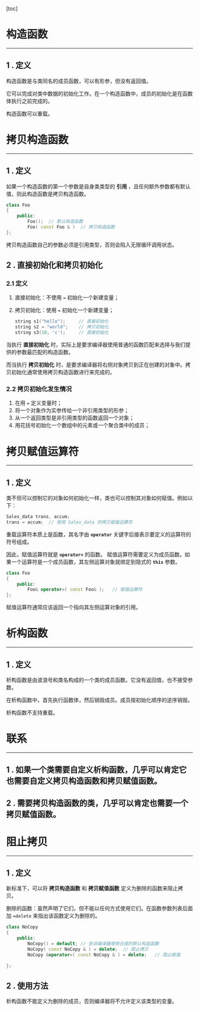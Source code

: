[toc]

# 构造函数

----



## 1 . 定义

构造函数是与类同名的成员函数，可以有形参，但没有返回值。

它可以完成对类中数据的初始化工作。在一个构造函数中，成员的初始化是在函数体执行之前完成的。

构造函数可以重载。

# 拷贝构造函数

---



## 1 . 定义

如果一个构造函数的第一个参数是自身类类型的 **引用** ，且任何额外参数都有默认值，则此构造函数是拷贝构造函数。

```c++
class Foo
{
	public:
		Foo();	// 默认构造函数	
		Foo( const Foo & )	// 拷贝构造函数
};
```

拷贝构造函数自己的参数必须是引用类型，否则会陷入无限循环调用状态。

## 2 . 直接初始化和拷贝初始化

### 2.1  定义 

1.  直接初始化：不使用 `=` 初始化一个新建变量；

2.  拷贝初始化：使用 `=` 初始化一个新建变量；

    ```c++
    string s1("hello");		// 直接初始化
    string s2 = "world";	// 拷贝初始化
    string s3(10, 'c');		// 直接初始化
    ```

当执行 **直接初始化** 时，实际上是要求编译器使用普通的函数匹配来选择与我们提供的参数最匹配的构造函数。

而当执行 **拷贝初始化** 时，是要求编译器将右侧对象拷贝到正在创建的对象中。拷贝初始化通常使用拷贝构造函数进行来完成的。

### 2.2  拷贝初始化发生情况

1.  在用 `=` 定义变量时；
2.  将一个对象作为实参传给一个非引用类型的形参；
3.  从一个返回类型是非引用类型的函数返回一个对象；
4.  用花括号初始化一个数组中的元素或一个聚合类中的成员；

# 拷贝赋值运算符

---



## 1 . 定义

类不但可以控制它的对象如何初始化一样，类也可以控制其对象如何赋值。例如以下：

```c++
Sales_data trans, accum;
trans = accum;	// 使用 Sales_data 的拷贝赋值运算符
```

重载运算符本质上是函数，其名字由 **`operator`** 关键字后接表示要定义的运算符的符号组成。

因此，赋值运算符就是 **`operator=`** 的函数。 赋值运算符需要定义为成员函数。如果一个运算符是一个成员函数，其左侧运算对象就绑定到隐式的 **`this`** 参数。

```c++
class Foo
{
	public:
		Foo& operator=( const Foo& );	// 赋值运算符
};
```

赋值运算符通常应该返回一个指向其左侧运算对象的引用。

# 析构函数

---



## 1 . 定义

析构函数是由波浪号和类名构成的一个类的成员函数。它没有返回值，也不接受参数。

在析构函数中，首先执行函数体，然后销毁成员。成员按初始化顺序的逆序销毁。

析构函数不支持重载。

# 联系

---



## 1 . 如果一个类需要自定义析构函数，几乎可以肯定它也需要自定义拷贝构造函数和拷贝赋值函数。

## 2 . 需要拷贝构造函数的类，几乎可以肯定也需要一个拷贝赋值函数。

# 阻止拷贝

---

## 1 . 定义

新标准下，可以将 **拷贝构造函数** 和 **拷贝赋值函数** 定义为删除的函数来阻止拷贝。

删除的函数：虽然声明了它们，但不能以任何方式使用它们。在函数参数列表后面加 `=delete` 来指出该函数定义为删除的。

```c++
class NoCopy
{
	public:
    	NoCopy() = default;	// 告诉编译器使用合成的默认构造函数
    	NoCopy( const NoCopy & ) = delete;	// 阻止拷贝
    	NoCopy &operator=( const NoCopy & ) = delete;	// 阻止赋值
    
};
```

## 2 . 使用方法

析构函数不能定义为删除的成员，否则编译器将不允许定义该类型的变量。



